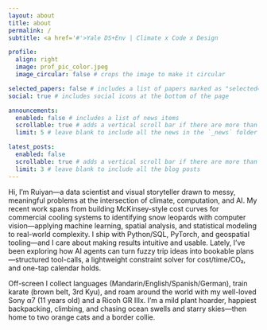 ```yaml
---
layout: about
title: about
permalink: /
subtitle: <a href='#'>Yale DS+Env | Climate x Code x Design

profile:
  align: right
  image: prof_pic_color.jpeg
  image_circular: false # crops the image to make it circular

selected_papers: false # includes a list of papers marked as "selected={true}"
social: true # includes social icons at the bottom of the page

announcements:
  enabled: false # includes a list of news items
  scrollable: true # adds a vertical scroll bar if there are more than 3 news items
  limit: 5 # leave blank to include all the news in the `_news` folder

latest_posts:
  enabled: false
  scrollable: true # adds a vertical scroll bar if there are more than 3 new posts items
  limit: 3 # leave blank to include all the blog posts
---
```


Hi, I’m Ruiyan—a data scientist and visual storyteller drawn to messy, meaningful problems at the intersection of climate, computation, and AI. My recent work spans from building McKinsey-style cost curves for commercial cooling systems to identifying snow leopards with computer vision—applying machine learning, spatial analysis, and statistical modeling to real-world complexity. I ship with Python/SQL, PyTorch, and geospatial tooling—and I care about making results intuitive and usable.
Lately, I’ve been exploring how AI agents can turn fuzzy trip ideas into bookable plans—structured tool-calls, a lightweight constraint solver for cost/time/CO₂, and one-tap calendar holds.


Off-screen I collect languages (Mandarin/English/Spanish/German), train karate (brown belt, 3rd Kyu), and roam around the world with my well-loved Sony α7 (11 years old) and a Ricoh GR IIIx. I’m a mild plant hoarder, happiest backpacking, climbing, and chasing ocean swells and starry skies—then home to two orange cats and a border collie.
